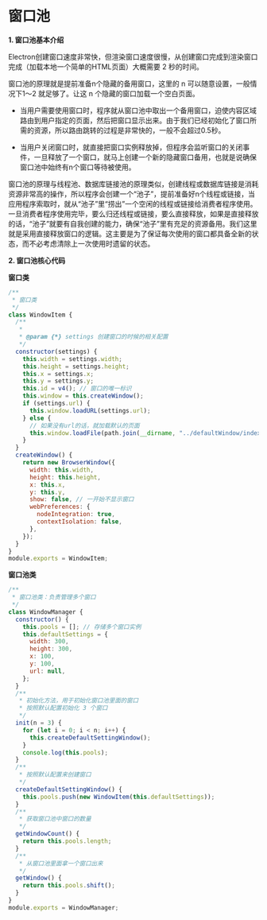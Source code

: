 # 窗口池



**1. 窗口池基本介绍**

Electron创建窗口速度非常快，但渲染窗口速度很慢，从创建窗口完成到渲染窗口完成（加载本地一个简单的HTML页面）大概需要 2 秒的时间。

窗口池的原理就是提前准备n个隐藏的备用窗口，这里的 n 可以随意设置，一般情况下1～2 就足够了。让这 n 个隐藏的窗口加载一个空白页面。

- 当用户需要使用窗口时，程序就从窗口池中取出一个备用窗口，迫使内容区域路由到用户指定的页面，然后把窗口显示出来。由于我们已经初始化了窗口所需的资源，所以路由跳转的过程是非常快的，一般不会超过0.5秒。

- 当用户关闭窗口时，就直接把窗口实例释放掉，但程序会监听窗口的关闭事件，一旦释放了一个窗口，就马上创建一个新的隐藏窗口备用，也就是说确保窗口池中始终有n个窗口等待被使用。

窗口池的原理与线程池、数据库链接池的原理类似，创建线程或数据库链接是消耗资源非常高的操作，所以程序会创建一个“池子”，提前准备好n个线程或链接，当应用程序索取时，就从“池子”里“捞出”一个空闲的线程或链接给消费者程序使用。一旦消费者程序使用完毕，要么归还线程或链接，要么直接释放，如果是直接释放的话，“池子”就要有自我创建的能力，确保“池子”里有充足的资源备用。我们这里就是采用直接释放窗口的逻辑。这主要是为了保证每次使用的窗口都具备全新的状态，而不必考虑清除上一次使用时遗留的状态。



**2. 窗口池核心代码**

**窗口类**

```js
/**
 * 窗口类
 */
class WindowItem {
  /**
   *
   * @param {*} settings 创建窗口的时候的相关配置
   */
  constructor(settings) {
    this.width = settings.width;
    this.height = settings.height;
    this.x = settings.x;
    this.y = settings.y;
    this.id = v4(); // 窗口的唯一标识
    this.window = this.createWindow();
    if (settings.url) {
      this.window.loadURL(settings.url);
    } else {
      // 如果没有url的话，就加载默认的页面
      this.window.loadFile(path.join(__dirname, "../defaultWindow/index.html"));
    }
  }
  createWindow() {
    return new BrowserWindow({
      width: this.width,
      height: this.height,
      x: this.x,
      y: this.y,
      show: false, // 一开始不显示窗口
      webPreferences: {
        nodeIntegration: true,
        contextIsolation: false,
      },
    });
  }
}
module.exports = WindowItem;
```

**窗口池类**

```js
/**
 * 窗口池类：负责管理多个窗口
 */
class WindowManager {
  constructor() {
    this.pools = []; // 存储多个窗口实例
    this.defaultSettings = {
      width: 300,
      height: 300,
      x: 100,
      y: 100,
      url: null,
    };
  }
  /**
   * 初始化方法，用于初始化窗口池里面的窗口
   * 按照默认配置初始化 3 个窗口
   */
  init(n = 3) {
    for (let i = 0; i < n; i++) {
      this.createDefaultSettingWindow();
    }
    console.log(this.pools);
  }
  /**
   * 按照默认配置来创建窗口
   */
  createDefaultSettingWindow() {
    this.pools.push(new WindowItem(this.defaultSettings));
  }
  /**
   * 获取窗口池中窗口的数量
   */
  getWindowCount() {
    return this.pools.length;
  }
  /**
   * 从窗口池里面拿一个窗口出来
   */
  getWindow() {
    return this.pools.shift();
  }
}
module.exports = WindowManager;
```



